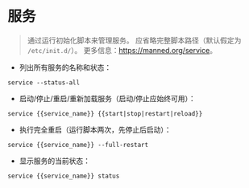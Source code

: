 # 服务

> 通过运行初始化脚本来管理服务。
> 应省略完整脚本路径（默认假定为 `/etc/init.d/`）。
> 更多信息：<https://manned.org/service>。

- 列出所有服务的名称和状态：

`service --status-all`

- 启动/停止/重启/重新加载服务（启动/停止应始终可用）：

`service {{service_name}} {{start|stop|restart|reload}}`

- 执行完全重启（运行脚本两次，先停止后启动）：

`service {{service_name}} --full-restart`

- 显示服务的当前状态：

`service {{service_name}} status`